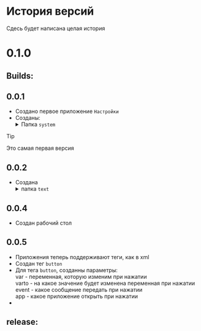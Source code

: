 # История версий 
Сдесь будет написана целая история 

# 0.1.0
## Builds:
## 0.0.1
 - Создано первое приложение `Настройки`
 - Созданы: <details><summary>Папка `system` </summary>`system`,`button.1`</details>
 
>[!TIP]
>Это самая первая версия 

## 0.0.2
- Создана <details><summary>папка `text`</summary>
`text1`,`text2`,`text3`,`text4`,`text5`,`text6`,`text7`,`text8`,`text9` и `text10`</details>

## 0.0.4
- Создан рабочий стол

## 0.0.5
- Приложения теперь поддерживают теги, как в xml
- Создан тег `button`
- Для тега `button`, созданны параметры:<br>
var - переменная, которую изменим при нажатии<br>
varto - на какое значение будет изменена переменная при нажатии<br>
event - какое сообщение передать при нажатии<br>
app - какое приложение открыть при нажатии<br>
- 
## release:
